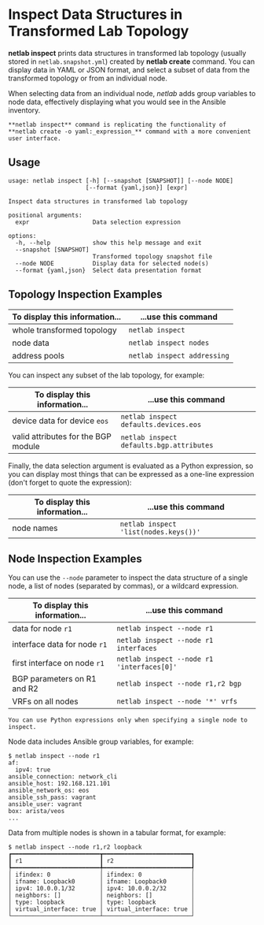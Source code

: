 # Inspect Data Structures in Transformed Lab Topology

**netlab inspect** prints data structures in transformed lab topology (usually stored in `netlab.snapshot.yml`) created by **netlab create** command. You can display data in YAML or JSON format, and select a subset of data from the transformed topology or from an individual node.

When selecting data from an individual node, _netlab_ adds group variables to node data, effectively displaying what you would see in the Ansible inventory.

```{note}
**netlab inspect** command is replicating the functionality of **netlab create -o yaml:_expression_** command with a more convenient user interface. 
```

## Usage

```text
usage: netlab inspect [-h] [--snapshot [SNAPSHOT]] [--node NODE] 
                      [--format {yaml,json}] [expr]

Inspect data structures in transformed lab topology

positional arguments:
  expr                  Data selection expression

options:
  -h, --help            show this help message and exit
  --snapshot [SNAPSHOT]
                        Transformed topology snapshot file
  --node NODE           Display data for selected node(s)
  --format {yaml,json}  Select data presentation format
```

## Topology Inspection Examples

| To display this information... | ...use this command |
|--------------------------------|---------------------|
| whole transformed topology     | `netlab inspect`    |
| node data                      | `netlab inspect nodes` |
| address pools                  | `netlab inspect addressing`  |

You can inspect any subset of the lab topology, for example:

| To display this information... | ...use this command |
|--------------------------------|---------------------|
| device data for device `eos` | `netlab inspect defaults.devices.eos` |
| valid attributes for the BGP module | `netlab inspect defaults.bgp.attributes` |

Finally, the data selection argument is evaluated as a Python expression, so you can display most things that can be expressed as a one-line expression (don't forget to quote the expression):

| To display this information... | ...use this command |
|--------------------------------|---------------------|
| node names                     | `netlab inspect 'list(nodes.keys())'` |

## Node Inspection Examples

You can use the `--node` parameter to inspect the data structure of a single node, a list of nodes (separated by commas), or a wildcard expression.

| To display this information... | ...use this command |
|--------------------------------|---------------------|
| data for node `r1`             | `netlab inspect --node r1` |
| interface data for node `r1`   | `netlab inspect --node r1 interfaces` |
| first interface on node `r1`   |  `netlab inspect --node r1 'interfaces[0]'` |
| BGP parameters on R1 and R2    | `netlab inspect --node r1,r2 bgp` |
| VRFs on all nodes              | `netlab inspect --node '*' vrfs` |

```{warning}
You can use Python expressions only when specifying a single node to inspect.
```

Node data includes Ansible group variables, for example:

```
$ netlab inspect --node r1
af:
  ipv4: true
ansible_connection: network_cli
ansible_host: 192.168.121.101
ansible_network_os: eos
ansible_ssh_pass: vagrant
ansible_user: vagrant
box: arista/veos
...
```

Data from multiple nodes is shown in a tabular format, for example:

```
$ netlab inspect --node r1,r2 loopback
┏━━━━━━━━━━━━━━━━━━━━━━━━━┳━━━━━━━━━━━━━━━━━━━━━━━━━┓
┃ r1                      ┃ r2                      ┃
┡━━━━━━━━━━━━━━━━━━━━━━━━━╇━━━━━━━━━━━━━━━━━━━━━━━━━┩
│ ifindex: 0              │ ifindex: 0              │
│ ifname: Loopback0       │ ifname: Loopback0       │
│ ipv4: 10.0.0.1/32       │ ipv4: 10.0.0.2/32       │
│ neighbors: []           │ neighbors: []           │
│ type: loopback          │ type: loopback          │
│ virtual_interface: true │ virtual_interface: true │
└─────────────────────────┴─────────────────────────┘
```

